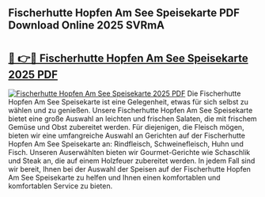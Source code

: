 ## Fischerhutte Hopfen Am See Speisekarte PDF Download Online 2025 SVRmA

# <h2><a href="http://gcd3eet.nevu.top/?p=Fischerhutte+Hopfen+Am+See+Speisekarte">🔗 👉🔴 Fischerhutte Hopfen Am See Speisekarte 2025 PDF</a></h2>

[![Fischerhutte Hopfen Am See Speisekarte 2025 PDF](https://i.imgur.com/dBaPXMq.png)](http://gcd3eet.nevu.top/?p=Fischerhutte+Hopfen+Am+See+Speisekarte)
Die Fischerhutte Hopfen Am See Speisekarte ist eine Gelegenheit, etwas für sich selbst zu wählen und zu genießen. Unsere Fischerhutte Hopfen Am See Speisekarte bietet eine große Auswahl an leichten und frischen Salaten, die mit frischem Gemüse und Obst zubereitet werden. Für diejenigen, die Fleisch mögen, bieten wir eine umfangreiche Auswahl an Gerichten auf der Fischerhutte Hopfen Am See Speisekarte an: Rindfleisch, Schweinefleisch, Huhn und Fisch. Unseren Auserwählten bieten wir Gourmet-Gerichte wie Schaschlik und Steak an, die auf einem Holzfeuer zubereitet werden. In jedem Fall sind wir bereit, Ihnen bei der Auswahl der Speisen auf der Fischerhutte Hopfen Am See Speisekarte zu helfen und Ihnen einen komfortablen und komfortablen Service zu bieten.
